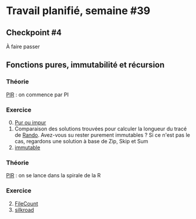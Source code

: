 # Travail planifié, semaine #39

## Checkpoint #4
À faire passer

##  Fonctions pures, immutabilité et récursion
### Théorie
[PIR](../supports/source/04-PIR1.md) : on commence par PI

###  Exercice
0. [Pur ou impur](../exos/vrac/PureImpureA.pdf)
1. Comparaison des solutions trouvées pour calculer la longueur du tracé de [Rando](../exos/randoPureZip/). Avez-vous su rester purement immutables ? Si ce n'est pas le cas, regardons une solution à base de Zip, Skip et Sum
2. [immutable](../exos/immutable/)

### Théorie
[PIR](../supports/source/04-PIR1.md) : on se lance dans la spirale de la R

###  Exercice
2. [FileCount](../exos/filecount/)
3. [silkroad](../exos/silkroad/)


